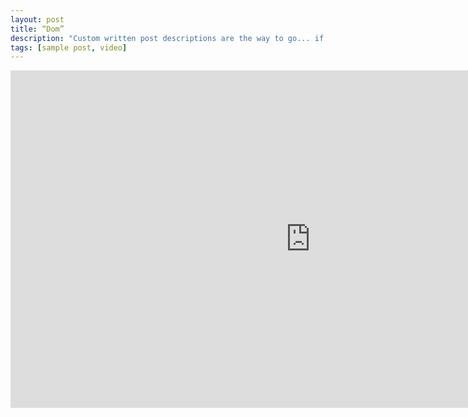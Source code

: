 ```yaml
---
layout: post
title: “Dom”
description: "Custom written post descriptions are the way to go... if you're not lazy."
tags: [sample post, video]
---
```

<iframe frameborder="0" width="960" height="540" src="http://player.youku.com/embed/XNDE1NDg3MjM3Mg==" allowfullscreen></iframe>